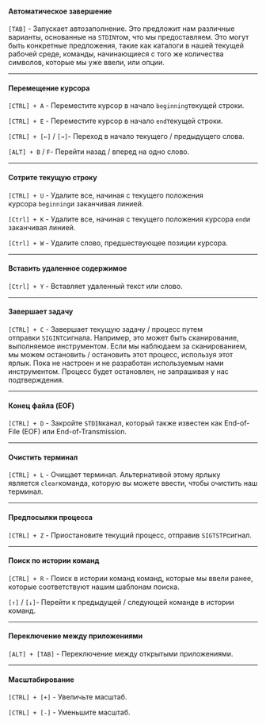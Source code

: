 #### Автоматическое завершение

`[TAB]` - Запускает автозаполнение. Это предложит нам различные варианты, основанные на `STDIN`том, что мы предоставляем. Это могут быть конкретные предложения, такие как каталоги в нашей текущей рабочей среде, команды, начинающиеся с того же количества символов, которые мы уже ввели, или опции.

---

#### Перемещение курсора

`[CTRL] + A` - Переместите курсор в начало `beginning`текущей строки.

`[CTRL] + E` - Переместите курсор в начало `end`текущей строки.

`[CTRL] + [←]` / `[→]`- Переход в начало текущего / предыдущего слова.

`[ALT] + B` / `F`- Перейти назад / вперед на одно слово.

---

#### Сотрите текущую строку

`[CTRL] + U` - Удалите все, начиная с текущего положения курсора `beginning`и заканчивая линией.

`[Ctrl] + K` - Удалите все, начиная с текущего положения курсора `end`и заканчивая линией.

`[Ctrl] + W` - Удалите слово, предшествующее позиции курсора.

---

#### Вставить удаленное содержимое

`[Ctrl] + Y` - Вставляет удаленный текст или слово.

---

#### Завершает задачу

`[CTRL] + C` - Завершает текущую задачу / процесс путем отправки `SIGINT`сигнала. Например, это может быть сканирование, выполняемое инструментом. Если мы наблюдаем за сканированием, мы можем остановить / остановить этот процесс, используя этот ярлык. Пока не настроен и не разработан используемым нами инструментом. Процесс будет остановлен, не запрашивая у нас подтверждения.

---

#### Конец файла (EOF)

`[CTRL] + D` - Закройте `STDIN`канал, который также известен как End-of-File (EOF) или End-of-Transmission.

---

#### Очистить терминал

`[CTRL] + L` - Очищает терминал. Альтернативой этому ярлыку является `clear`команда, которую вы можете ввести, чтобы очистить наш терминал.

---

#### Предпосылки процесса

`[CTRL] + Z` - Приостановите текущий процесс, отправив `SIGTSTP`сигнал.

---

#### Поиск по истории команд

`[CTRL] + R` - Поиск в истории команд команд, которые мы ввели ранее, которые соответствуют нашим шаблонам поиска.

`[↑]` / `[↓]`- Перейти к предыдущей / следующей команде в истории команд.

---

#### Переключение между приложениями

`[ALT] + [TAB]` - Переключение между открытыми приложениями.

---

#### Масштабирование

`[CTRL] + [+]` - Увеличьте масштаб.

`[CTRL] + [-]` - Уменьшите масштаб.